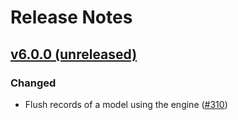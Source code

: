 # Release Notes

## [v6.0.0 (unreleased)](https://github.com/laravel/scout/compare/v5.0.3...v6.0.0)

### Changed
- Flush records of a model using the engine ([#310](https://github.com/laravel/scout/pull/310))
